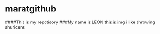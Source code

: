 # maratgithub
####This is my repotisory
###My name is LEON
[this is img](https://user-images.githubusercontent.com/93836632/140618732-8ff08b4a-eee4-4d65-8846-297144fcafce.png)
i like shrowing shuricens
